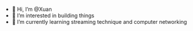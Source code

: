- 👋 Hi, I’m @Xuan
- 👀 I’m interested in building things
- 🌱 I’m currently learning streaming technique and computer networking

<!---
gumulaola/gumulaola is a ✨ special ✨ repository because its `README.md` (this file) appears on your GitHub profile.
You can click the Preview link to take a look at your changes.
--->

